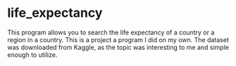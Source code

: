 # life_expectancy
This program allows you to search the life expectancy of a country or a region in a country.
This is a project a program I did on my own. The dataset was downloaded from Kaggle, as the topic was interesting to me and simple enough to utilize. 
